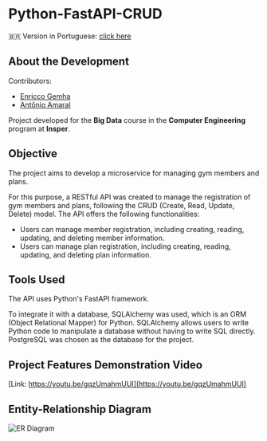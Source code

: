 # Python-FastAPI-CRUD

🇧🇷 Version in Portuguese: [click here](./README-pt_BR.md)

## About the Development

Contributors:

- [Enricco Gemha](https://github.com/G3mha)
- [Antônio Amaral](https://github.com/AntonioAEMartins)

Project developed for the **Big Data** course in the **Computer Engineering** program at **Insper**.

## Objective

The project aims to develop a microservice for managing gym members and plans.

For this purpose, a RESTful API was created to manage the registration of gym members and plans, following the CRUD (Create, Read, Update, Delete) model. The API offers the following functionalities:

- Users can manage member registration, including creating, reading, updating, and deleting member information.
- Users can manage plan registration, including creating, reading, updating, and deleting plan information.

## Tools Used

The API uses Python's FastAPI framework.

To integrate it with a database, SQLAlchemy was used, which is an ORM (Object Relational Mapper) for Python. SQLAlchemy allows users to write Python code to manipulate a database without having to write SQL directly. PostgreSQL was chosen as the database for the project.

## Project Features Demonstration Video

[Link: https://youtu.be/gqzUmahmUUI](https://youtu.be/gqzUmahmUUI)

## Entity-Relationship Diagram

![ER Diagram](diagrama_ER.png)
